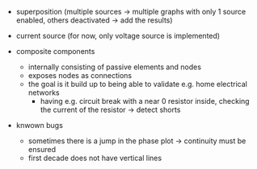 - superposition (multiple sources -> multiple graphs with only 1 source enabled, others deactivated -> add the results)
- current source (for now, only voltage source is implemented)
- composite components
    - internally consisting of passive elements and nodes
    - exposes nodes as connections
    - the goal is it build up to being able to validate e.g. home electrical networks
        - having e.g. circuit break with a near 0 resistor inside, checking the current of the resistor -> detect shorts

- knwown bugs
    - sometimes there is a jump in the phase plot -> continuity must be ensured
    - first decade does not have vertical lines